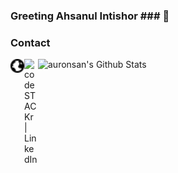 ### Greeting Ahsanul Intishor ### 👋

### Contact

[<img align="left" alt="auronsan.github.io" width="22px" src="https://raw.githubusercontent.com/iconic/open-iconic/master/svg/globe.svg" />][website]
[<img align="left" alt="codeSTACKr | LinkedIn" width="22px" src="https://cdn.jsdelivr.net/npm/simple-icons@v3/icons/linkedin.svg" />][linkedin]

<img align="left" alt="auronsan's Github Stats" src="https://github-readme-stats.vercel.app/api?username=auronsan&show_icons=true&hide_border=true" />

[website]: https://auronsan.github.io
[linkedin]: https://linkedin.com/in/auronsan
